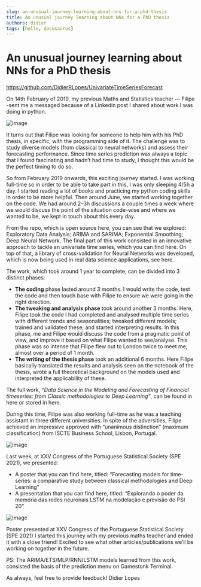 ```yaml
---
slug: an-unusual-journey-learning-about-nns-for-a-phd-thesis
title: An unusual journey learning about NNs for a PhD thesis
authors: didier
tags: [hello, docusaurus]
---
```


# An unusual journey learning about NNs for a PhD thesis

https://github.com/DidierRLopes/UnivariateTimeSeriesForecast

On 14th February of 2019, my previous Maths and Statistics teacher — Filipe -sent me a messaged because of a Linkedin post I shared about work I was doing in python.

![image](https://github.com/Meg1211/my-website/assets/88618738/46ba8ff7-2f83-4fc4-8fed-350fc18246da)

It turns out that Filipe was looking for someone to help him with his PhD thesis, in specific, with the programming side of it. The challenge was to study diverse models (from classical to neural networks) and assess their forecasting performance. Since time series prediction was always a topic that I found fascinating and hadn’t had time to study, I thought this would be the perfect timing to do so.

So from February 2019 onwards, this exciting journey started. I was working full-time so in order to be able to take part in this, I was only sleeping 4/5h a day. I started reading a lot of books and practicing my python coding skills in order to be more helpful. Then around June, we started working together on the code. We had around 2–3h discussions a couple times a week where we would discuss the point of the situation code-wise and where we wanted to be, we kept in touch about this every day.

From the repo, which is open source here, you can see that we explored: Exploratory Data Analysis; ARIMA and SARIMA; Exponential Smoothing; Deep Neural Network. The final part of this work consisted in an innovative approach to tackle an univariate time series, which you can find here. On top of that, a library of cross-validation for Neural Networks was developed, which is now being used in real data science applications, see here.

The work, which took around 1 year to complete, can be divided into 3 distinct phases:

- **The coding** phase lasted around 3 months. I would write the code, test the code and then touch base with Filipe to ensure we were going in the right direction.
- **The tweaking and analysis phase** took around another 3 months. Here, Filipe took the code I had completed and analysed multiple time series with different trends and seasonalities; tweaked different models; trained and validated these; and started interpreting results. In this phase, me and Filipe would discuss the code from a pragmatic point of view, and improve it based on what Filipe wanted to see/analyse. This phase was so intense that Filipe flew out to London twice to meet me, almost over a period of 1 month.
- **The writing of the thesis phase** took an additional 6 months. Here Filipe basically translated the results and analysis seen on the notebook of the thesis, wrote a full theoretical background on the models used and interpreted the applicability of these.

The full work, _“Data Science in the Modeling and Forecasting of Financial timeseries: from Classic methodologies to Deep Learning”_, can be found in here or stored in here.

During this time, Filipe was also working full-time as he was a teaching assistant in three different universities. In spite of the adversities, Filipe achieved an impressive approved with “unanimous distinction” (maximum classification) from ISCTE Business School, Lisbon, Portugal.

![image](https://github.com/Meg1211/my-website/assets/88618738/9222b0c5-4620-4eb1-88d3-a68a2eb71e1b)

Last week, at XXV Congress of the Portuguese Statistical Society (SPE 2021), we presented:

- A poster that you can find here, titled: “Forecasting models for time-series: a comparative study between classical methodologies and Deep Learning”
- A presentation that you can find here, titled: “Explorando o poder da memória das redes neuronais LSTM na modelação e previsão do PSI 20”

![image](https://github.com/Meg1211/my-website/assets/88618738/c5921349-99d1-46bf-878f-0ecfaedf2b1e)

Poster presented at XXV Congress of the Portuguese Statistical Society (SPE 2021)
I started this journey with my previous maths teacher and ended it with a close friend! Excited to see what other articles/publications we’ll be working on together in the future.

PS: The ARIMA/ETS/MLP/RNN/LSTM models learned from this work, consisted the basis of the prediction menu on Gamestonk Terminal.

As always, feel free to provide feedback!
Didier Lopes
